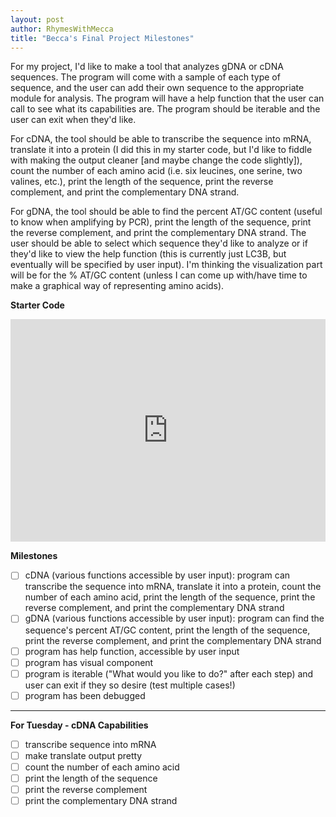 ```yaml
---
layout: post
author: RhymesWithMecca
title: "Becca's Final Project Milestones"
---
```


For my project, I'd like to make a tool that analyzes gDNA or cDNA sequences.  The program will come with a sample of each type of sequence, and the user can add their own sequence to the appropriate module for analysis.  The program will have a help function that the user can call to see what its capabilities are.  The program should be iterable and the user can exit when they'd like.  

For cDNA, the tool should be able to transcribe the sequence into mRNA, translate it into a protein (I did this in my starter code, but I'd like to fiddle with making the output cleaner [and maybe change the code slightly]), count the number of each amino acid (i.e. six leucines, one serine, two valines, etc.), print the length of the sequence, print the reverse complement, and print the complementary DNA strand.

For gDNA, the tool should be able to find the percent AT/GC content (useful to know when amplifying by PCR), print the length of the sequence, print the reverse complement, and print the complementary DNA strand. The user should be able to select which sequence they'd like to analyze or if they'd like to view the help function (this is currently just LC3B, but eventually will be specified by user input).  I'm thinking the visualization part will be for the % AT/GC content (unless I can come up with/have time to make a graphical way of representing amino acids).  
 
**Starter Code**

<iframe src="https://trinket.io/embed/python3/84d05dedeb" width="100%" height="356" frameborder="0" marginwidth="0" marginheight="0" allowfullscreen></iframe>

**Milestones**

  - [ ] cDNA (various functions accessible by user input): program can transcribe the sequence into mRNA, translate it into a protein, count the number of each amino acid, print the length of the sequence, print the reverse complement, and print the complementary DNA strand
  - [ ] gDNA (various functions accessible by user input): program can find the sequence's percent AT/GC content, print the length of the sequence, print the reverse complement, and print the complementary DNA strand
  - [ ] program has help function, accessible by user input
  - [ ] program has visual component
  - [ ] program is iterable ("What would you like to do?" after each step) and user can exit if they so desire (test multiple cases!)
  - [ ] program has been debugged
 
___
 
**For Tuesday - cDNA Capabilities**  

  - [ ] transcribe sequence into mRNA
  - [ ] make translate output pretty
  - [ ] count the number of each amino acid
  - [ ] print the length of the sequence
  - [ ] print the reverse complement
  - [ ] print the complementary DNA strand
